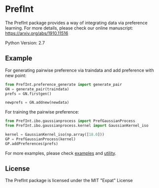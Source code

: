 # PrefInt
The PrefInt package provides a way of integrating data via preference learning. For more details, please check our online manuscript: https://arxiv.org/abs/1910.11516


Python Version: 2.7
## Example
For generating pairwise preference via traindata and add preference with new point:

```python
from PrefInt.preference_generate import generate_pair
GN = generate_pair(traindata)
prefs = GN.firstgen()

newprefs = GN.addnew(newdata)
```
For training the pairwise preference:

```python
from PrefInt.ibo.gaussianprocess import PrefGaussianProcess
from PrefInt.ibo.gaussianprocess.kernel import GaussianKernel_iso

kernel = GaussianKernel_iso(np.array([18.0]))
GP = PrefGaussianProcess(kernel)
GP.addPreferences(prefs)
```
For more examples, please check [examples](https://github.com/tsudalab/PrefInt/tree/master/Examples) and [utility](https://github.com/tsudalab/PrefInt/tree/master/PrefInt/utility).
## License
The PrefInt package is licensed under the MIT "Expat" License

